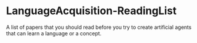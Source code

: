 # LanguageAcquisition-ReadingList
A list of papers that you should read before you try to create artificial agents that can learn a language or a concept. 
